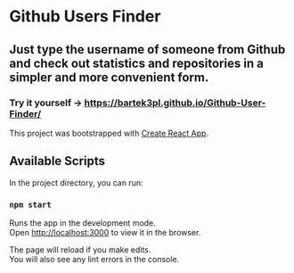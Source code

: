 # Github Users Finder

## Just type the username of someone from Github and check out statistics and repositories in a simpler and more convenient form.

### Try it yourself -> https://bartek3pl.github.io/Github-User-Finder/

This project was bootstrapped with [Create React App](https://github.com/facebook/create-react-app).

## Available Scripts

In the project directory, you can run:

### `npm start`

Runs the app in the development mode.<br>
Open [http://localhost:3000](http://localhost:3000) to view it in the browser.

The page will reload if you make edits.<br>
You will also see any lint errors in the console.

